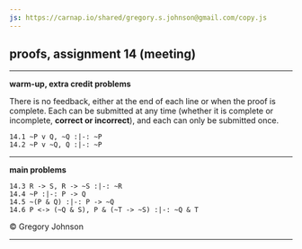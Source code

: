 ```yaml
---
js: https://carnap.io/shared/gregory.s.johnson@gmail.com/copy.js
--- 
```


## proofs, assignment 14 (meeting)

---

**warm-up, extra credit problems**

There is no feedback, either at the end of each line or when the proof is complete. Each can be submitted at any time (whether it is complete or incomplete, **correct or incorrect**), and each can only be submitted once.

~~~{.ProofChecker .JohnsonSL options="fonts tabindent render exam" guides="fitch" feedback="none" points="1" late-credit="1"}
14.1 ~P v Q, ~Q :|-: ~P
14.2 ~P v ~Q, Q :|-: ~P
~~~

---

**main problems**

~~~{.ProofChecker .JohnsonSL options="fonts tabindent render" guides="fitch" points="25" late-credit="17"}
14.3 R -> S, R -> ~S :|-: ~R
14.4 ~P :|-: P -> Q
14.5 ~(P & Q) :|-: P -> ~Q
14.6 P <-> (~Q & S), P & (~T -> ~S) :|-: ~Q & T 
~~~

<p>&copy; <script>document.write(new Date().getFullYear())</script> Gregory Johnson</p>
 
---